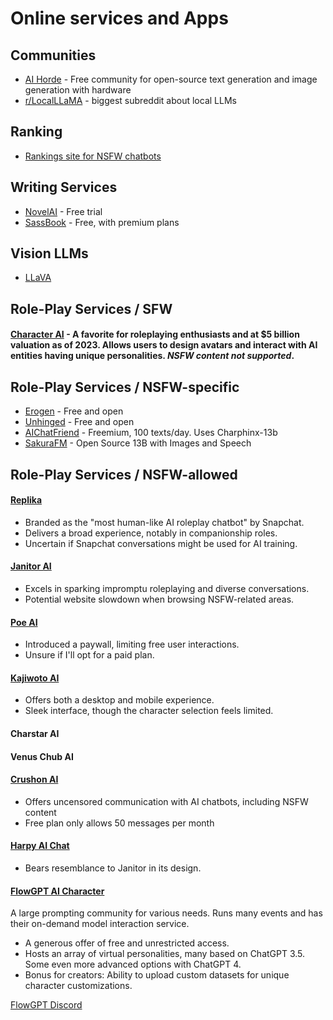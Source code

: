 # Online services and Apps

## Communities

* [AI Horde](https://aihorde.net/) - Free community for open-source text generation and image generation with hardware
* [r/LocalLLaMA](https://www.reddit.com/r/LocalLLaMA/) - biggest subreddit about local LLMs

## Ranking
* [Rankings site for NSFW chatbots](https://nsfw-chatbot-rankings.web.app/#/)

## Writing Services
* [NovelAI](https://novelai.net/) - Free trial
* [SassBook](https://sassbook.com/ai-story-writer) - Free, with premium plans

## Vision LLMs
* [LLaVA](http://llava.hliu.cc/)

## Role-Play Services / SFW
#### [Character AI](https://beta.character.ai/) - A favorite for roleplaying enthusiasts and at $5 billion valuation as of 2023. Allows users to design avatars and interact with AI entities having unique personalities. *NSFW content not supported*.

## Role-Play Services / NSFW-specific

* [Erogen](https://erogen.ai) - Free and open
* [Unhinged](https://unhinged.ai) - Free and open
* [AIChatFriend](https://charfriend.com/) - Freemium, 100 texts/day. Uses Charphinx-13b
* [SakuraFM](https://www.sakura.fm/) - Open Source 13B with Images and Speech

## Role-Play Services / NSFW-allowed

#### [Replika](https://replika.com/)
* Branded as the "most human-like AI roleplay chatbot" by Snapchat.
* Delivers a broad experience, notably in companionship roles.
* Uncertain if Snapchat conversations might be used for AI training.

#### [Janitor AI](https://www.janitorai.com/)
* Excels in sparking impromptu roleplaying and diverse conversations.
* Potential website slowdown when browsing NSFW-related areas.

#### [Poe AI](https://poe.com/)
* Introduced a paywall, limiting free user interactions.
* Unsure if I'll opt for a paid plan.

#### [Kajiwoto AI](https://kajiwoto.ai/)
* Offers both a desktop and mobile experience.
* Sleek interface, though the character selection feels limited.

#### Charstar AI

#### Venus Chub AI

#### [Crushon AI](https://crushon.ai/)
* Offers uncensored communication with AI chatbots, including NSFW content
* Free plan only allows 50 messages per month

#### [Harpy AI Chat](https://harpy.chat/)
* Bears resemblance to Janitor in its design.

#### [FlowGPT AI Character](https://flowgpt.com/?category=character)
A large prompting community for various needs. Runs many events and has their on-demand model interaction service.

* A generous offer of free and unrestricted access.
* Hosts an array of virtual personalities, many based on ChatGPT 3.5. Some even more advanced options with ChatGPT 4.
* Bonus for creators: Ability to upload custom datasets for unique character customizations.

[FlowGPT Discord](https://discord.com/invite/tWZGzcpTkf)



